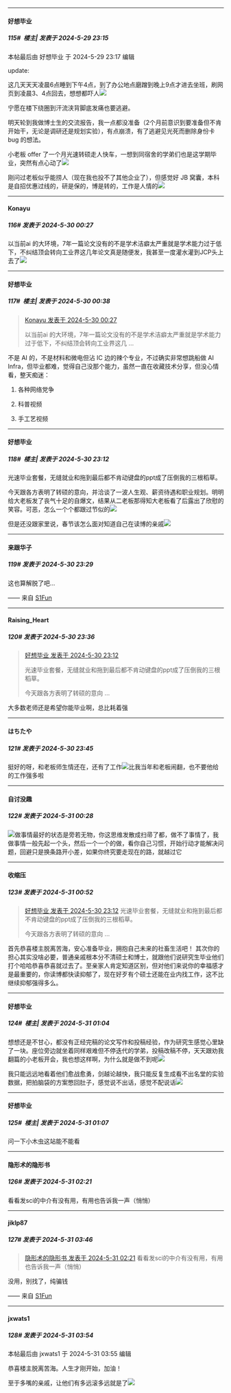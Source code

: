 ﻿
*****

####  好想毕业  
##### 115#         楼主| 发表于 2024-5-29 23:15

 本帖最后由 好想毕业 于 2024-5-29 23:17 编辑 

update:

这几天天天凌晨6点睡到下午4点，到了办公地点磨蹭到晚上9点才进去坐班，刷网页到凌晨3、4点回去，想想都吓人<img src="https://static.saraba1st.com/image/smiley/face2017/018.png" referrerpolicy="no-referrer">

宁愿在楼下绕圈到汗流浃背脚底发痛也要逃避。

明天轮到我做博士生的交流报告，我一点都没准备（2个月前意识到要准备但不肯开始干，无论是调研还是规划实验），有点崩溃，有了逃避见光死而删除身份卡 bug 的想法。

小老板 offer 了一个月光速转硕走人快车，一想到同宿舍的学弟们也是这学期毕业，突然有点心动了<img src="https://static.saraba1st.com/image/smiley/face2017/152.png" referrerpolicy="no-referrer">

刚问过老板似乎能捞人（现在我也投不了其他企业了），但感觉好 JB 窝囊，本科是自招优惠过线的，研是保的，博是转的，工作是人情的<img src="https://static.saraba1st.com/image/smiley/face2017/001.png" referrerpolicy="no-referrer">


*****

####  Konayu  
##### 116#       发表于 2024-5-30 00:27

以当前ai 的大环境，7年一篇论文没有的不是学术洁癖太严重就是学术能力过于低下，不纠结顶会转向工业界这几年论文真是随便发，我甚至一度灌水灌到JCP头上去了<img src="https://static.saraba1st.com/image/smiley/face2017/067.png" referrerpolicy="no-referrer">


*****

####  好想毕业  
##### 117#         楼主| 发表于 2024-5-30 00:38

<blockquote><a href="httphttps://bbs.saraba1st.com/2b/forum.php?mod=redirect&amp;goto=findpost&amp;pid=65050721&amp;ptid=2183788" target="_blank">Konayu 发表于 2024-5-30 00:27</a>

以当前ai 的大环境，7年一篇论文没有的不是学术洁癖太严重就是学术能力过于低下，不纠结顶会转向工业界这几 ...</blockquote>
不是 AI 的，不是材料和微电但沾 IC 边的辣个专业，不过确实非常想跳船做 AI Infra，但毕业都难，觉得自己没那个能力，虽然一直在收藏技术分享，但没心情看，整天痴迷：

1. 各种网络党争

2. 科普视频

3. 手工艺视频


*****

####  好想毕业  
##### 118#         楼主| 发表于 2024-5-30 23:12

光速毕业套餐，无缝就业和拖到最后都不肯动键盘的ppt成了压倒我的三根稻草。

今天跟各方表明了转硕的意向，并洽谈了一波人生观、薪资待遇和职业规划。明明给大老板发了丧气十足的自爆文，结果从二老板那得知大老板看了后露出了欣慰的笑容。可恶，怎么一个个都跟过节似的<img src="https://static.saraba1st.com/image/smiley/face2017/125.png" referrerpolicy="no-referrer">

但是还没跟家里说，春节该怎么面对知道自己在读博的亲戚<img src="https://static.saraba1st.com/image/smiley/face/115.gif" referrerpolicy="no-referrer">


*****

####  来跟华子  
##### 119#       发表于 2024-5-30 23:29

这也算解脱了吧…

—— 来自 [S1Fun](https://s1fun.koalcat.com)


*****

####  Raising_Heart  
##### 120#       发表于 2024-5-30 23:36

<blockquote><a href="httphttps://bbs.saraba1st.com/2b/forum.php?mod=redirect&amp;goto=findpost&amp;pid=65061042&amp;ptid=2183788" target="_blank">好想毕业 发表于 2024-5-30 23:12</a>

光速毕业套餐，无缝就业和拖到最后都不肯动键盘的ppt成了压倒我的三根稻草。

今天跟各方表明了转硕的意向 ...</blockquote>
大多数老师还是希望你能毕业啊，总比耗着强


*****

####  はちたや  
##### 121#       发表于 2024-5-30 23:45

挺好的呀，和老板师生情还在，还有了工作<img src="https://static.saraba1st.com/image/smiley/face2017/029.png" referrerpolicy="no-referrer">比我当年和老板闹翻，也不要他给的工作强多啦


*****

####  自讨没趣  
##### 122#       发表于 2024-5-31 00:28

<img src="https://static.saraba1st.com/image/smiley/face2017/029.png" referrerpolicy="no-referrer">做事情最好的状态是旁若无物，你这思维发散成扫帚了都，做不了事情了，我做事情一般先起一个头，然后一个一个的做，看你自己习惯，开始行动才能解决问题，回避只是换条路开小差，如果你终究要走现在的路，就越过它


*****

####  收缩压  
##### 123#       发表于 2024-5-31 00:52

<blockquote><a href="httphttps://bbs.saraba1st.com/2b/forum.php?mod=redirect&amp;goto=findpost&amp;pid=65061042&amp;ptid=2183788" target="_blank">好想毕业 发表于 2024-5-30 23:12</a>
光速毕业套餐，无缝就业和拖到最后都不肯动键盘的ppt成了压倒我的三根稻草。

今天跟各方表明了转硕的意向 ...</blockquote>
首先恭喜楼主脱离苦海，安心准备毕业，拥抱自己未来的社畜生活吧！
其次你的担心其实没啥必要，普通亲戚根本分不清硕士和博士，就跟他们说研究生毕业他们打个哈哈恭喜恭喜就过去了。至亲家人肯定知道区别，但对他们来说你的幸福感才是最重要的，你读博都快读抑郁了，现在好歹有个硕士还能在业内找工作，这不比继续抑郁强得多么。


*****

####  好想毕业  
##### 124#         楼主| 发表于 2024-5-31 01:04

想想还是不甘心，都没有正经完稿的论文写作和投稿经验，作为研究生感觉心里缺了一块。座位旁边就坐着同样艰难但不停迭代的学弟，投稿改稿不停，天天跟劝我翻篇的小老板开会，我也想这样啊，为什么就是做不到呢<img src="https://static.saraba1st.com/image/smiley/face2017/152.png" referrerpolicy="no-referrer">

我只能远远地看着他们愈战愈勇，剑越论越快，我只能反复生成看不出名堂的实验数据，把拍脑袋的方案憋回肚子，感觉说不出话，感觉不配说话<img src="https://static.saraba1st.com/image/smiley/face2017/152.png" referrerpolicy="no-referrer">


*****

####  好想毕业  
##### 125#         楼主| 发表于 2024-5-31 01:07

问一下小木虫这站能不能看


*****

####  隐形术的隐形书  
##### 126#       发表于 2024-5-31 02:21

看看发sci的中介有没有用，有用也告诉我一声（悄悄）


*****

####  jiklp87  
##### 127#       发表于 2024-5-31 03:46

<blockquote><a href="httphttps://bbs.saraba1st.com/2b/forum.php?mod=redirect&amp;goto=findpost&amp;pid=65062225&amp;ptid=2183788" target="_blank">隐形术的隐形书 发表于 2024-5-31 02:21</a>
看看发sci的中介有没有用，有用也告诉我一声（悄悄）</blockquote>
没用，别找了，纯骗钱

—— 来自 [S1Fun](https://s1fun.koalcat.com)


*****

####  jxwats1  
##### 128#       发表于 2024-5-31 03:54

 本帖最后由 jxwats1 于 2024-5-31 03:55 编辑 

恭喜楼主脱离苦海。人生才刚开始，加油！

至于多嘴的亲戚，让他们有多远滚多远就是了<img src="https://static.saraba1st.com/image/smiley/face2017/067.png" referrerpolicy="no-referrer">

